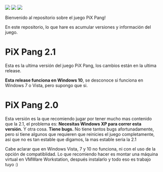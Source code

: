 ![](https://img.shields.io/github/downloads/tomiiiiiiiii/pixpang/total) ![](https://img.shields.io/github/last-commit/tomiiiiiiiii/pixpang) ![](https://img.shields.io/github/release-date/tomiiiiiiiii/pixpang)

Bienvenido al repositorio sobre el juego PiX Pang!

En este repositorio, lo que hare es acumular versiones y información del juego.



# PiX Pang 2.1
Esta es la ultima versión del juego PiX Pang, los cambios están en la ultima release.

**Esta release funciona en Windows 10**, se desconoce si funciona en Windows 7 o Vista, pero supongo que si.

# PiX Pang 2.0
Esta versión es la que recomiendo jugar por tener mucho mas contenido que la 2.1, el problema es:
**Necesitas Windows XP para correr esta versión.**
Y otra cosa.
**Tiene bugs.**
No tiene tantos bugs afortunadamente, pero si tiene algunos que requieren que reinicies el juego completamente, así que no es tan estable que digamos, la mas estable seria la 2.1

Cabe aclarar que en Windows Vista, 7 y 10 no funciona, ni con el uso de la opción de compatiblidad.
Lo que recomiendo hacer es montar una máquina virtual en VMWare Workstation, después instalarlo y todo eso es trabajo tuyo :)

